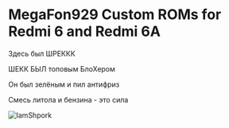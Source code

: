 # MegaFon929 Custom ROMs for Redmi 6 and Redmi 6A

Здесь был ШРЕККК

ШЕКК БЫЛ топовым БлоХером

Он был зелёным и пил антифриз

Смесь литола и бензина - это сила

![IamShpork](https://github.com/DavyTheGreatJones/myscrew/EA-GyPmwhP0.jpg "IamShpork")


